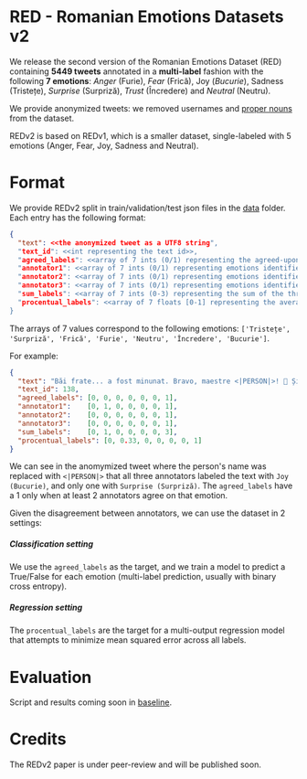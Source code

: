# RED - Romanian Emotions Datasets v2

We release the second version of the Romanian Emotions Dataset (RED) containing **5449 tweets** annotated in a **multi-label** fashion with the following **7 emotions**: _Anger_ (Furie), _Fear_ (Frică), Joy (_Bucurie_), Sadness (Tristețe),  _Surprise_ (Surpriză), _Trust_ (Încredere) and _Neutral_ (Neutru).

We provide anonymized tweets: we removed usernames and [proper nouns](https://github.com/dumitrescustefan/roner) from the dataset. 

REDv2 is based on REDv1, which is a smaller dataset, single-labeled with 5 emotions (Anger, Fear, Joy, Sadness and Neutral). 

# Format

We provide REDv2 split in train/validation/test json files in the [data](data) folder. Each entry has the following format:

```json
{
  "text": <<the anonymized tweet as a UTF8 string",
  "text_id": <<int representing the text id>>,
  "agreed_labels": <<array of 7 ints (0/1) representing the agreed-upon emotion>>,
  "annotator1": <<array of 7 ints (0/1) representing emotions identified by annotator 1>>,
  "annotator2": <<array of 7 ints (0/1) representing emotions identified by annotator 2>>,
  "annotator3": <<array of 7 ints (0/1) representing emotions identified by annotator 3>>,
  "sum_labels": <<array of 7 ints (0-3) representing the sum of the three annotators>>,
  "procentual_labels": <<array of 7 floats [0-1] representing the average sum of the three annotators>> 
}
```

The arrays of 7 values correspond to the following emotions: ``['Tristețe', 'Surpriză', 'Frică', 'Furie', 'Neutru', 'Încredere', 'Bucurie']``.

For example:

```json
{
  "text": "Băi frate... a fost minunat. Bravo, maestre <|PERSON|>! 👏 Și e INCREDIBIL ce poate face vioara aia, a reușit să-mi smulgă o lacrimă și un.. Declar pe proprie răspundere că am avut un eargasm de povestit nepoților și merg la somn complet (audio)satisfăcută.",
  "text_id": 138,
  "agreed_labels": [0, 0, 0, 0, 0, 0, 1],
  "annotator1":    [0, 1, 0, 0, 0, 0, 1],
  "annotator2":    [0, 0, 0, 0, 0, 0, 1],
  "annotator3":    [0, 0, 0, 0, 0, 0, 1],
  "sum_labels":    [0, 1, 0, 0, 0, 0, 3],
  "procentual_labels": [0, 0.33, 0, 0, 0, 0, 1]
}
```

We can see in the anomymized tweet where the person's name was replaced with ``<|PERSON|>`` that all three annotators labeled the text with ``Joy (Bucurie)``, and only one with ``Surprise (Surpriză)``. The ``agreed_labels`` have a 1 only when at least 2 annotators agree on that emotion. 

Given the disagreement between annotators, we can use the dataset in 2 settings:

##### Classification setting

We use the ``agreed_labels`` as the target, and we train a model to predict a True/False for each emotion (multi-label prediction, usually with binary cross entropy). 

##### Regression setting 

The ``procentual_labels`` are the target for a multi-output regression model that attempts to minimize mean squared error across all labels.

# Evaluation

Script and results coming soon in [baseline](baseline).

# Credits

The REDv2 paper is under peer-review and will be published soon.
